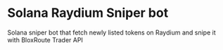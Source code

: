 # Solana Raydium Sniper bot

Solana sniper bot that fetch newly listed tokens on Raydium and snipe it with BloxRoute Trader API
